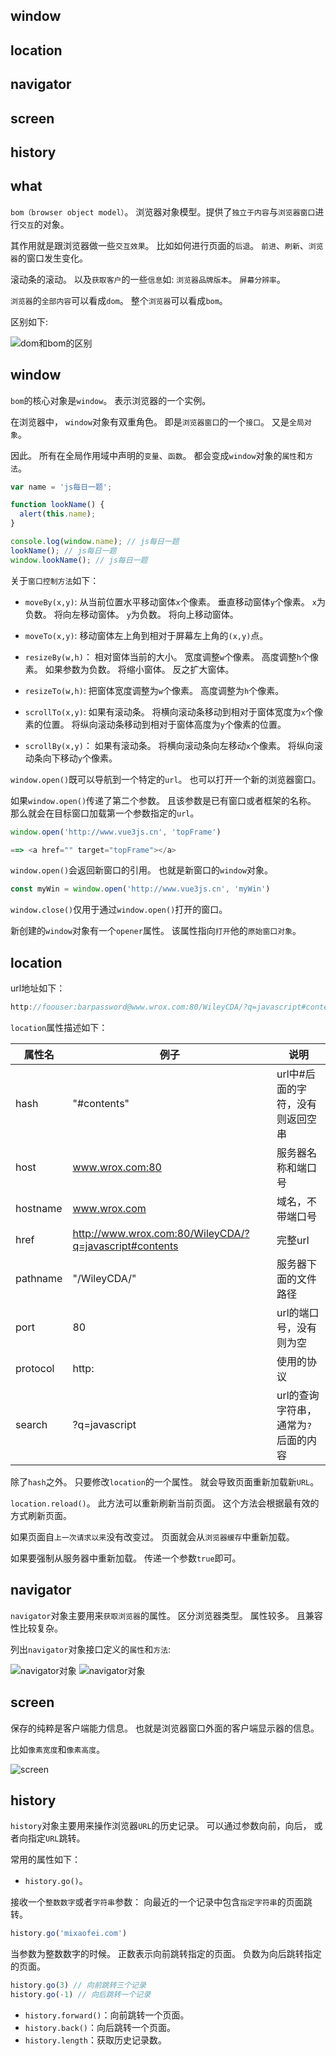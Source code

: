## window
## location
## navigator
## screen
## history

## what

`bom（browser object model）`。
浏览器对象模型。提供了`独立于内容`与`浏览器窗口`进行`交互`的对象。

其作用就是跟浏览器做一些`交互效果`。
比如如何进行页面的`后退`。
`前进`、`刷新`、`浏览器`的窗口发生变化。

滚动条的滚动。
以及`获取客户`的一些`信息`如:
`浏览器品牌版本`。
`屏幕分辨率`。

`浏览器`的`全部内容`可以看成`dom`。
整个`浏览器`可以看成`bom`。

区别如下:

![dom和bom的区别](../images//js/bom/1.png)

## window

`bom`的核心对象是`window`。
表示浏览器的一个实例。

在浏览器中，
`window`对象有双重角色。
即是`浏览器窗口`的一个`接口`。
又是`全局对象`。

因此。
所有在全局作用域中声明的`变量`、`函数`。
都会变成`window`对象的`属性`和`方法`。
```js
var name = 'js每日一题';

function lookName() {
  alert(this.name);
}

console.log(window.name); // js每日一题
lookName(); // js每日一题
window.lookName(); // js每日一题
```
关于`窗口控制方法`如下：

- `moveBy(x,y)`:
从当前位置水平移动窗体`x`个像素。
垂直移动窗体`y`个像素。
`x`为负数。
将向左移动窗体。
`y`为负数。
将向上移动窗体。

- `moveTo(x,y)`:
移动窗体左上角到相对于屏幕左上角的`(x,y)`点。

- `resizeBy(w,h)`：
相对窗体当前的大小。
宽度调整`w`个像素。
高度调整`h`个像素。
如果参数为负数。
将缩小窗体。
反之扩大窗体。

- `resizeTo(w,h)`:
把窗体宽度调整为`w`个像素。
高度调整为`h`个像素。

- `scrollTo(x,y)`:
如果有滚动条。
将横向滚动条移动到相对于窗体宽度为`x`个像素的位置。
将纵向滚动条移动到相对于窗体高度为`y`个像素的位置。

- `scrollBy(x,y)`：
如果有滚动条。
将横向滚动条向左移动`x`个像素。
将纵向滚动条向下移动`y`个像素。

`window.open()`既可以导航到一个特定的`url`。
也可以打开一个新的浏览器窗口。

如果`window.open()`传递了第二个参数。
且该参数是已有窗口或者框架的名称。
那么就会在目标窗口加载第一个参数指定的`url`。
```js
window.open('http://www.vue3js.cn', 'topFrame')

==> <a href="" target="topFrame"></a>
```

`window.open()`会返回新窗口的引用。
也就是新窗口的`window`对象。
```js
const myWin = window.open('http://www.vue3js.cn', 'myWin')
```
`window.close()`仅用于通过`window.open()`打开的窗口。

新创建的`window`对象有一个`opener`属性。
该属性指向`打开`他的`原始窗口对象`。

## location

url地址如下：
```js
http://foouser:barpassword@www.wrox.com:80/WileyCDA/?q=javascript#contents
```

`location`属性描述如下：

| 属性名 | 例子 | 说明 |
| --- | --- | --- |
| hash | "#contents" | url中#后面的字符，没有则返回空串 |
| host | www.wrox.com:80 | 服务器名称和端口号 |
| hostname | www.wrox.com | 域名，不带端口号 |
| href | http://www.wrox.com:80/WileyCDA/?q=javascript#contents | 完整url |
| pathname | "/WileyCDA/" | 服务器下面的文件路径 |
| port | 80 | url的端口号，没有则为空 |
| protocol | http: | 使用的协议 |
| search | ?q=javascript | url的查询字符串，通常为`?`后面的内容 |

除了`hash`之外。
只要修改`location`的一个属性。
就会导致页面重新加载新`URL`。

`location.reload()`。
此方法可以重新刷新当前页面。
这个方法会根据最有效的方式刷新页面。

如果页面自`上一次请求以来`没有改变过。
页面就会从`浏览器缓存`中重新加载。

如果要强制从服务器中重新加载。
传递一个参数`true`即可。

## navigator

`navigator`对象主要用来`获取浏览器`的属性。
区分浏览器类型。
属性较多。
且兼容性比较复杂。

列出`navigator`对象接口定义的`属性`和`方法`:

![navigator对象](../images//js/bom/2.png)
![navigator对象](../images//js/bom/3.png)

## screen

保存的纯粹是客户端能力信息。
也就是浏览器窗口外面的客户端显示器的信息。

比如`像素宽度`和`像素高度`。

![screen](../images//js/bom/4.png)

## history

`history`对象主要用来操作浏览器`URL`的历史记录。
可以通过参数向前，向后，
或者向指定`URL`跳转。

常用的属性如下：

- `history.go()`。

接收一个`整数数字`或者`字符串`参数：
向最近的一个记录中包含`指定字符串`的页面跳转。
```js
history.go('mixaofei.com')
```

当参数为整数数字的时候。
正数表示向前跳转指定的页面。
负数为向后跳转指定的页面。
```js
history.go(3) // 向前跳转三个记录
history.go(-1) // 向后跳转一个记录
```

- `history.forward()`：向前跳转一个页面。
- `history.back()`：向后跳转一个页面。
- `history.length`：获取历史记录数。